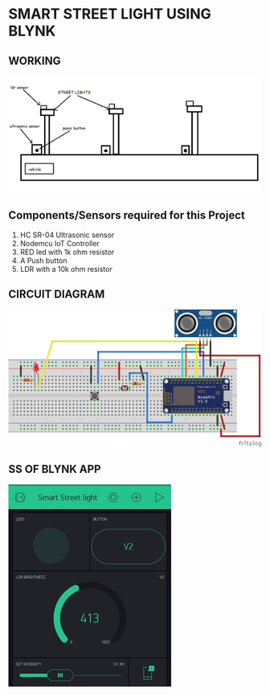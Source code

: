 # SMART STREET LIGHT USING BLYNK


## WORKING

![](street_light_demo.png)


## Components/Sensors required for this Project

1. HC SR-04 Ultrasonic sensor
2. Nodemcu IoT Controller
3. RED led with 1k ohm resistor
4. A Push button
5. LDR with a 10k ohm resistor


## CIRCUIT DIAGRAM

![](circuit_diagram.png)


## SS OF BLYNK APP

![](IMG_20200423_162320.jpg)


